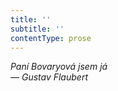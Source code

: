 ```yaml
---
title: ''
subtitle: ''
contentType: prose
---
```


<section>

_Paní Bovaryová jsem já  
— _Gustav Flaubert__

</section>
